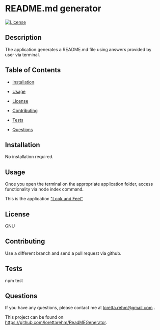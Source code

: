 # README.md generator 
 [![License](https://img.shields.io/badge/License-GNU-lightgray.svg)](https://opensource.org/licenses/GNU)

 ## Description

 The application generates a README.md file using answers provided by user via terminal.

 ## Table of Contents

 * [Installation](#installation)

 * [Usage](#usage)

 * [License](#license)

 * [Contributing](#contributing)

 * [Tests](#tests)

 * [Questions](#questions)

 ## Installation

 No installation required.

 ## Usage

 Once you open the terminal on the appropriate application folder, access functionality via node index command.

 This is the application ["Look and Feel"](./utils/README_Generator_Demo.avi)

 ## License

 GNU

 ## Contributing

  Use a different branch and send a pull request via github.

 ## Tests

 npm test

 ## Questions

 If you have any questions, please contact me at <loretta.rehm@gmail.com> .

 This project can be found on <https://github.com/lorettarehm/ReadMEGenerator>.